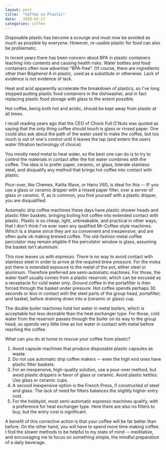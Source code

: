 ```yaml
---
layout: post
title:  "Coffee vs Plastic"
date:   2020-05-17
categories: coffee
---
```

Disposable plastic has become a scourge and must now be avoided as much as possible by everyone.  However, re-usable plastic for food can also be problematic.

In recent years there has been concern about BPA in plastic containers leaching into contents and causing health risks. Water bottles and food containers often now advertise "BPA-free".  Of course, there are ingredients other than Bisphenol A in plastic, used as a substitute or otherwise.  Lack of evidence is not evidence of lack.

Heat and acid apparently accelerate the breakdown of plastics, so I've long stopped putting plastic food containers in the dishwasher, and in fact replacing plastic food storage with glass to the extent possible.

Hot coffee, being both hot and acidic, should be kept away from plastic at all times.

I recall reading years ago that the CEO of Chock Full O'Nuts was quoted as saying that the only thing coffee should touch is glass or rinsed paper.
One could also ask about the path of the water used to make the coffee, but too much is out of one's control until it leaves the tap (and enters the users water filtration technology of choice).

You mostly need metal to heat water, so the best one can do is to try to control the materials in contact after the hot water combines with the coffee. The idea is to prefer paper, ceramic, or glass, tolerate stainless steel, and disqualify any method that brings hot coffee into contact with plastic.

Pour-over, like Chemex, Kalita Wave, or Hario V60, is ideal for this -- IF you use a glass or ceramic dripper with a rinsed paper filter, over a server of glass or ceramic.  If, as is common, you find yourself with a plastic dripper, you are disqualified.  

Automatic drip coffee machines these days have plastic shower heads and plastic filter baskets, bringing boiling hot coffee into extended contact with plastic. Plastic is so cheap, light, unbreakable, and practical in other ways, that I don't think I've ever seen any qualified Mr-Coffee-style machines. Which is a shame since they are so convenient and inexpensive, and are often quite ok making brewed coffee.  The old-fashion metal coffee percolator may remain eligible if the percolator window is glass, assuming the basket isn't aluminum.

This now leaves us with espresso.  There is no way to avoid contact with stainless steel in order to arrive at the required brew pressure. 
For the moka pot there is extended exposure to the metal of the pot, either steel or aluminum. Therefore preferred are semi-automatic machines. For those, the water itself usually comes from a plastic reservoir, which can be excused as a receptacle for cold water only.  Ground coffee in the portafilter is then forced through the basket under pressure.  Hot coffee spends perhaps 30 seconds or less in contact with the steel parts of the group head, portafilter, and basket, before draining down into a (ceramic or glass) cup.

The double boiler machines hold hot water in metal boilers, which is acceptable but less desirable than the heat exchanger type.  For those, cold water from the reservoir passes through the boiler on its way to the group head, so spends very little time as hot water in contact with metal before reaching the coffee.

What can you do at home to rescue your coffee from plastic?

1.  Avoid capsule machines that produce disposable plastic capsules as waste.
2. Do not use automatic drip coffee makers -- even the high end ones have plastic filter baskets.
3. For an inexpensive, high-quality solution, use a pour-over method, but avoid plastic drippers in favor of glass or ceramic. Avoid plastic kettles. Use glass or ceramic cups.
4. A second inexpensive option is the French Press, if constructed of steel and glass. The lack of need for filters balances the slightly higher entry cost. 
5. For the hobbyist, most semi-automatic espresso machines qualify, with a preference for heat exchanger type.  Here there are also no filters to buy, but the entry cost is significant.

A benefit of this corrective action is that your coffee will be far better than before. On the other hand, you will have to spend more time making coffee. I find the slower methods to be helpful to my state of mind -- meditative, and encouraging me to focus on something simple, the mindful preparation of a daily beverage.


